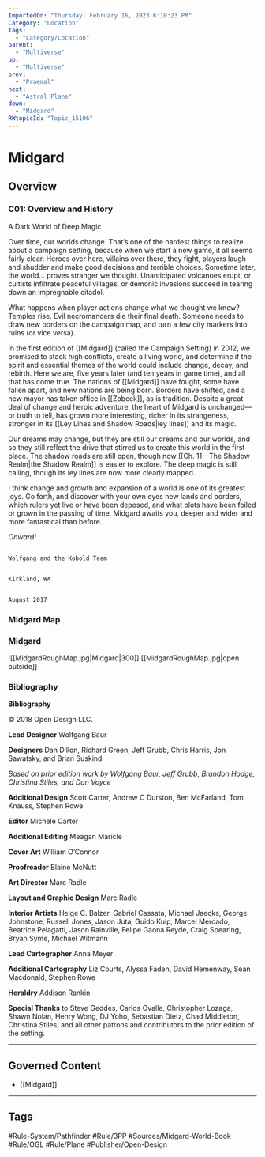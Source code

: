 ```yaml
---
ImportedOn: "Thursday, February 16, 2023 6:10:23 PM"
Category: "Location"
Tags:
  - "Category/Location"
parent:
  - "Multiverse"
up:
  - "Multiverse"
prev:
  - "Praemal"
next:
  - "Astral Plane"
down:
  - "Midgard"
RWtopicId: "Topic_15106"
---
```

# Midgard
## Overview
### C01: Overview and History
A Dark World of Deep Magic

Over time, our worlds change. That’s one of the hardest things to realize about a campaign setting, because when we start a new game, it all seems fairly clear. Heroes over here, villains over there, they fight, players laugh and shudder and make good decisions and terrible choices. Sometime later, the world... proves stranger we thought. Unanticipated volcanoes erupt, or cultists infiltrate peaceful villages, or demonic invasions succeed in tearing down an impregnable citadel.

What happens when player actions change what we thought we knew? Temples rise. Evil necromancers die their final death. Someone needs to draw new borders on the campaign map, and turn a few city markers into ruins (or vice versa).

In the first edition of [[Midgard]] (called the Campaign Setting) in 2012, we promised to stack high conflicts, create a living world, and determine if the spirit and essential themes of the world could include change, decay, and rebirth. Here we are, five years later (and ten years in game time), and all that has come true. The nations of [[Midgard]] have fought, some have fallen apart, and new nations are being born. Borders have shifted, and a new mayor has taken office in [[Zobeck]], as is tradition. Despite a great deal of change and heroic adventure, the heart of Midgard is unchanged—or truth to tell, has grown more interesting, richer in its strangeness, stronger in its [[Ley Lines and Shadow Roads|ley lines]] and its magic.

Our dreams may change, but they are still our dreams and our worlds, and so they still reflect the drive that stirred us to create this world in the first place. The shadow roads are still open, though now [[Ch. 11 - The Shadow Realm|the Shadow Realm]] is easier to explore. The deep magic is still calling, though its ley lines are now more clearly mapped.

I think change and growth and expansion of a world is one of its greatest joys. Go forth, and discover with your own eyes new lands and borders, which rulers yet live or have been deposed, and what plots have been foiled or grown in the passing of time. Midgard awaits you, deeper and wider and more fantastical than before.

*Onward!*

                                                                                              Wolfgang and the Kobold Team

                                                                                                                               Kirkland, WA

                                                                                                                                August 2017

### Midgard Map
### Midgard
![[MidgardRoughMap.jpg|Midgard|300]]
[[MidgardRoughMap.jpg|open outside]]

### Bibliography
**Bibliography**

© 2018 Open Design LLC. 

**Lead Designer** Wolfgang Baur 

**Designers** Dan Dillon, Richard Green, Jeff Grubb, Chris Harris, Jon Sawatsky, and Brian Suskind 

*Based on prior edition work by Wolfgang Baur, Jeff Grubb, Brandon Hodge, Christina Stiles, and Dan Voyce* 

**Additional Design** Scott Carter, Andrew C Durston, Ben McFarland, Tom Knauss, Stephen Rowe 

**Editor** Michele Carter 

**Additional Editing** Meagan Maricle 

**Cover Art** William O’Connor 

**Proofreader** Blaine McNutt 

**Art Director** Marc Radle 

**Layout and Graphic Design** Marc Radle 

**Interior Artists** Helge C. Balzer, Gabriel Cassata, Michael Jaecks, George Johnstone, Russell Jones, Jason Juta, Guido Kuip, Marcel Mercado, Beatrice Pelagatti, Jason Rainville, Felipe Gaona Reyde, Craig Spearing, Bryan Syme, Michael Witmann 

**Lead Cartographer** Anna Meyer 

**Additional Cartography** Liz Courts, Alyssa Faden, David Hemenway, Sean Macdonald, Stephen Rowe 

**Heraldry** Addison Rankin 

**Special Thanks** to Steve Geddes, Carlos Ovalle, Christopher Lozaga, Shawn Nolan, Henry Wong, DJ Yoho, Sebastian Dietz, Chad Middleton, Christina Stiles, and all other patrons and contributors to the prior edition of the setting.

---
## Governed Content
- [[Midgard]]


---
## Tags
#Rule-System/Pathfinder #Rule/3PP #Sources/Midgard-World-Book #Rule/OGL #Rule/Plane #Publisher/Open-Design

